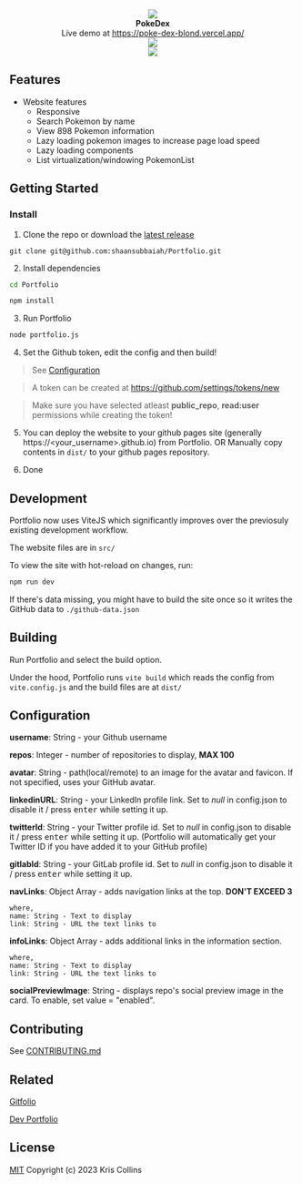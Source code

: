 <div align="center">
    <img src="./artwork/logo.png">
    <br>
    <strong> PokeDex </strong>
    <br>
    Live demo at <a href="https://poke-dex-blond.vercel.app/">https://poke-dex-blond.vercel.app/</a>
    <br>
    <img src="https://imgur.com/sFuLsYf">
    <br>
    <img src="https://imgur.com/z4dMYoG">
</div>

## Features

- Website features
  - Responsive
  - Search Pokemon by name
  - View 898 Pokemon information
  - Lazy loading pokemon images to increase page load speed
  - Lazy loading components
  - List virtualization/windowing PokemonList

## Getting Started

### Install

1. Clone the repo or download the [latest release](https://github.com/shaansubbaiah/Portfolio/releases)

```
git clone git@github.com:shaansubbaiah/Portfolio.git
```

2. Install dependencies

```bash
cd Portfolio

npm install
```

3. Run Portfolio

```bash
node portfolio.js
```

4. Set the Github token, edit the config and then build!

> See [Configuration](#configuration)

> A token can be created at https://github.com/settings/tokens/new

> Make sure you have selected atleast **public_repo**, **read:user** permissions while creating the token!

5. You can deploy the website to your github pages site (generally https://<your_username>.github.io) from Portfolio. OR Manually copy contents in `dist/` to your github pages repository.

6. Done

## Development

Portfolio now uses ViteJS which significantly improves over the previosuly existing development workflow.

The website files are in `src/`

To view the site with hot-reload on changes, run:

```bash
npm run dev
```

If there's data missing, you might have to build the site once so it writes the GitHub data to `./github-data.json`

## Building

Run Portfolio and select the build option.

Under the hood, Portfolio runs `vite build` which reads the config from `vite.config.js` and the build files are at `dist/`

## Configuration

**username**: String - your Github username

**repos**: Integer - number of repositories to display, **MAX 100**

**avatar**: String - path(local/remote) to an image for the avatar and favicon. If not specified, uses your GitHub avatar.

**linkedinURL**: String - your LinkedIn profile link. Set to _null_ in config.json to disable it / press <kbd>enter</kbd> while setting it up.

**twitterId**: String - your Twitter profile id. Set to _null_ in config.json to disable it / press <kbd>enter</kbd> while setting it up. (Portfolio will automatically get your Twitter ID if you have added it to your GitHub profile)

**gitlabId**: String - your GitLab profile id. Set to _null_ in config.json to disable it / press <kbd>enter</kbd> while setting it up.

**navLinks**: Object Array - adds navigation links at the top. **DON'T EXCEED 3**

    where,
    name: String - Text to display
    link: String - URL the text links to

**infoLinks**: Object Array - adds additional links in the information section.

    where,
    name: String - Text to display
    link: String - URL the text links to

**socialPreviewImage**: String - displays repo's social preview image in the card. To enable, set value = "enabled".

## Contributing

See [CONTRIBUTING.md](CONTRIBUTING.md)

## Related

[Gitfolio](https://github.com/imfunniee/gitfolio)

[Dev Portfolio](https://github.com/RyanFitzgerald/devportfolio)

## License

[MIT](LICENSE) Copyright (c) 2023 Kris Collins
